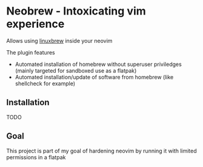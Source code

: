 # Neobrew - Intoxicating vim experience
Allows using [linuxbrew](https://docs.brew.sh/Homebrew-on-Linux) inside your neovim

The plugin features
- Automated installation of homebrew without superuser priviledges (mainly targeted for sandboxed use as a flatpak)
- Automated installation/update of software from homebrew (like shellcheck for example)

## Installation
TODO

## Goal
This project is part of my goal of hardening neovim by running it with limited permissions in a flatpak

